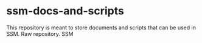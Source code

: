 # ssm-docs-and-scripts
This repository is meant to store documents and scripts that can be used in SSM. Raw repository. 
SSM
